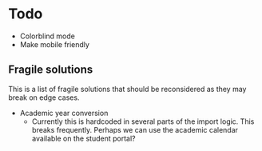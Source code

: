 # Todo
- Colorblind mode
- Make mobile friendly

## Fragile solutions
This is a list of fragile solutions that should be reconsidered as they may break on edge cases.
- Academic year conversion
  - Currently this is hardcoded in several parts of the import logic. This breaks frequently. Perhaps we can use the academic calendar available on the student portal?